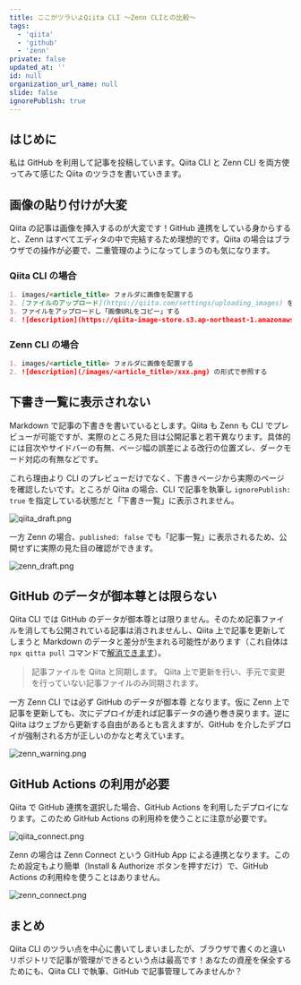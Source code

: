 ```yaml
---
title: ここがツラいよQiita CLI ～Zenn CLIとの比較～
tags:
  - 'qiita'
  - 'github'
  - 'zenn'
private: false
updated_at: ''
id: null
organization_url_name: null
slide: false
ignorePublish: true
---
```


## はじめに

私は GitHub を利用して記事を投稿しています。Qiita CLI と Zenn CLI を両方使ってみて感じた Qiita のツラさを書いていきます。

## 画像の貼り付けが大変

Qiita の記事は画像を挿入するのが大変です！GitHub 連携をしている身からすると、Zenn はすべてエディタの中で完結するため理想的です。Qiita の場合はブラウザでの操作が必要で、二重管理のようになってしまうのも気になります。

### Qiita CLI の場合

```md
1. images/<article_title> フォルダに画像を配置する
2. [ファイルのアップロード](https://qiita.com/settings/uploading_images) を開く
3. ファイルをアップロードし「画像URLをコピー」する
4. ![description](https://qiita-image-store.s3.ap-northeast-1.amazonaws.com/xxx.png) の形式で参照する
```

### Zenn CLI の場合

```md
1. images/<article_title> フォルダに画像を配置する
2. ![description](/images/<article_title>/xxx.png) の形式で参照する
```

## 下書き一覧に表示されない

Markdown で記事の下書きを書いているとします。Qiita も Zenn も CLI でプレビューが可能ですが、実際のところ見た目は公開記事と若干異なります。具体的には目次やサイドバーの有無、ページ幅の誤差による改行の位置ズレ、ダークモード対応の有無などです。

これら理由より CLI のプレビューだけでなく、下書きページから実際のページを確認したいです。ところが Qiita の場合、CLI で記事を執筆し `ignorePublish: true` を指定している状態だと「下書き一覧」に表示されません。

![qiita_draft.png](https://qiita-image-store.s3.ap-northeast-1.amazonaws.com/0/3852183/34db136c-a4fe-bf16-a346-5cb5b994d6f4.png)

一方 Zenn の場合、`published: false` でも「記事一覧」に表示されるため、公開せずに実際の見た目の確認ができます。

![zenn_draft.png](https://qiita-image-store.s3.ap-northeast-1.amazonaws.com/0/3852183/662862dc-842c-5add-fe30-abbcc2db8c99.png)

## GitHub のデータが御本尊とは限らない

Qiita CLI では GitHub のデータが御本尊とは限りません。そのため記事ファイルを消しても公開されている記事は消されませんし、Qiita 上で記事を更新してしまうと Markdown のデータと差分が生まれる可能性があります（これ自体は `npx qitta pull` コマンドで[解消できます](https://github.com/increments/qiita-cli?tab=readme-ov-file#pull)）。

> 記事ファイルを Qiita と同期します。
Qiita 上で更新を行い、手元で変更を行っていない記事ファイルのみ同期されます。

一方 Zenn CLI では必ず GitHub のデータが御本尊 となります。仮に Zenn 上で記事を更新しても、次にデプロイが走れば記事データの通り巻き戻ります。逆に Qiita はウェブから更新する自由があるとも言えますが、GitHub を介したデプロイが強制される方が正しいのかなと考えています。

![zenn_warning.png](https://qiita-image-store.s3.ap-northeast-1.amazonaws.com/0/3852183/7dc4e9c2-16d8-093c-5e7f-c7fece8777a7.png)

## GitHub Actions の利用が必要

Qiita で GitHub 連携を選択した場合、GitHub Actions を利用したデプロイになります。このため GitHub Actions の利用枠を使うことに注意が必要です。

![qiita_connect.png](https://qiita-image-store.s3.ap-northeast-1.amazonaws.com/0/3852183/e46eff4d-25b0-921f-0f47-9411f16e7510.png)

Zenn の場合は Zenn Connect という GitHub App による連携となります。このため設定もより簡単（Install & Authorize ボタンを押すだけ）で、GitHub Actions の利用枠を使うことはありません。

![zenn_connect.png](https://qiita-image-store.s3.ap-northeast-1.amazonaws.com/0/3852183/e1fa7129-6b0a-82e8-8363-a633b60ba456.png)

## まとめ

Qiita CLI のツラい点を中心に書いてしまいましたが、ブラウザで書くのと違いリポジトリで記事が管理ができるという点は最高です！あなたの資産を保全するためにも、Qiita CLI で執筆、GitHub で記事管理してみませんか？

